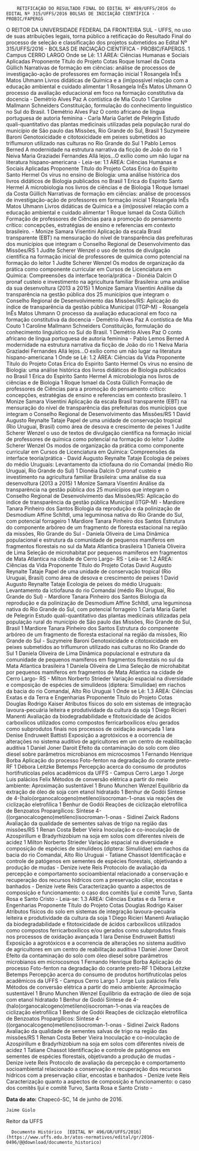         RETIFICAÇÃO DO RESULTADO FINAL DO EDITAL Nº 489/UFFS/2016 do EDITAL Nº 315/UFFS/2016 BOLSAS DE INICIAÇÃO CIENTÍFICA - PROBIC/FAPERGS  

O REITOR DA UNIVERSIDADE FEDERAL DA FRONTEIRA SUL - UFFS, no uso de suas atribuições legais, torna público a retificação do Resultado Final do processo de seleção e classificação dos projetos submetidos ao Edital Nº 315/UFFS/2016 - BOLSAS DE INICIAÇÃO CIENTÍFICA - PROBIC/FAPERGS. 1 Campus CERRO LARGO Onde se Lê: 1.1 ÁREA: Ciências Humanas e Sociais Aplicadas Proponente Título do Projeto Cotas Roque Ismael da Costa Güllich Narrativas de formação em ciências: análise de processos de investigação-ação de professores em formação inicial 1 Rosangela InÊs Matos Uhmann Livros didáticas de Química e a (ím)possível relação com a educação ambiental e cuidado alimentar 1 Rosangela InÊs Matos Uhmann O processo da avaliação educacional em foco na formação constitutiva da docencia - Demétrio Alves Paz A contística de Mia Couto 1 Caroline Mallmann Schneiders Constituição, formulação do conhecimento linguístico no Sul do Brasil. 1 Demétrio Alves Paz O conto africano de língua portuguesa de autoria feminina - Carla Maria Garlet de Pelegrin Estudo quali-quantitativo das plantas medicinais utilizadas pela população rural do município de São paulo das Missões, Rio Grande do Sul, Brasil 1 Suzymeire Baroni Genotoxicidade e citotoxicidade em peixes submetidos ao triflumuron utilizado nas culturas no Rio Grande do Sul 1 Pablo Lemos Berned A modernidade na estrutura narrativa da ficção de João do rio 1 Neiva Maria Graziadei Fernandes Allá lejos...O exílio como um não lugar na literatura hispano-americana - Leia-se: 1.1 ÁREA: Ciências Humanas e Sociais Aplicadas Proponente Título do Projeto Cotas Erica do Espirito Santo Hermel Os vírus no ensino de Biologia: uma análise histórica dos livros didáticos de Biologia publicados no Brasil 1 Erica do Espirito Santo Hermel A microbiologia nos livros de ciências e de Biologia 1 Roque Ismael da Costa Güllich Narrativas de formação em ciências: análise de processos de investigação-ação de professores em formação inicial 1 Rosangela InÊs Matos Uhmann Livros didáticas de Química e a (ím)possível relação com a educação ambiental e cuidado alimentar 1 Roque Ismael da Costa Güllich Formação de professores de Ciências para a promoção do pensamento crítico: concepções, estratégias de ensino e referencias em contexto brasileiro. - Monize Samara Visentini Aplicação da escala Brasil transparente (EBT) na mensuração do nível de transparência das prefeituras dos municípios que integram o Conselho Regional de Desenvolvimento das Missões/RS 1 Judite Scherer Wenzel o uso de textos de divulgação científica na formação inicial de professores de química como potencial na formação do leitor 1 Judite Scherer Wenzel Os modos de organização da prática como componente curricular em Cursos de Licenciatura em Química: Compreensões da interface teoria/prática - Dionéia Dalcin O pronaf custeio e investimento na agricultura familiar Brasileira: uma análise da sua desenvoltura (2013 a 2015) 1 Monize Samara Visentini Análise da transparência na gestão pública dos 25 municípios que integram o Conselho Regional de Desenvolvimento das Missões/RS: Aplicação do índice de transparência da gestão pública Municipal (ITGP-M) - Rosangela InÊs Matos Uhmann O processo da avaliação educacional em foco na formação constitutiva da docencia - Demétrio Alves Paz A contística de Mia Couto 1 Caroline Mallmann Schneiders Constituição, formulação do conhecimento linguístico no Sul do Brasil. 1 Demétrio Alves Paz O conto africano de língua portuguesa de autoria feminina - Pablo Lemos Berned A modernidade na estrutura narrativa da ficção de João do rio 1 Neiva Maria Graziadei Fernandes Allá lejos...O exílio como um não lugar na literatura hispano-americana 1 Onde se Lê: 1.2 ÁREA: Ciências da Vida Proponente Título do Projeto Cotas Erica do Espirito Santo Hermel Os vírus no ensino de Biologia: uma análise histórica dos livros didáticos de Biologia publicados no Brasil 1 Erica do Espirito Santo Hermel A microbiologia nos livros de ciências e de Biologia 1 Roque Ismael da Costa Güllich Formação de professores de Ciências para a promoção do pensamento crítico: concepções, estratégias de ensino e referencias em contexto brasileiro. 1 Monize Samara Visentini Aplicação da escala Brasil transparente (EBT) na mensuração do nível de transparência das prefeituras dos municípios que integram o Conselho Regional de Desenvolvimento das Missões/RS 1 David Augusto Reynalte Tataje Papel de uma unidade de conservação tropical (Rio Uruguai, Brasil) como área de desova e crescimento de peixes 1 Judite Scherer Wenzel o uso de textos de divulgação científica na formação inicial de professores de química como potencial na formação do leitor 1 Judite Scherer Wenzel Os modos de organização da prática como componente curricular em Cursos de Licenciatura em Química: Compreensões da interface teoria/prática - David Augusto Reynalte Tataje Ecologia de peixes do médio Uruguais: Levantamento da ictiofauna do rio Comandaí (médio Rio Uruguai, Rio Grande do Sul) 1 Dionéia Dalcin O pronaf custeio e investimento na agricultura familiar Brasileira: uma análise da sua desenvoltura (2013 a 2015) 1 Monize Samara Visentini Análise da transparência na gestão pública dos 25 municípios que integram o Conselho Regional de Desenvolvimento das Missões/RS: Aplicação do índice de transparência da gestão pública Municipal (ITGP-M) - Mardiore Tanara Pinheiro dos Santos Biologia da reprodução e da polinização de Desmodium Affine Schltdl, uma leguminosa nativa do Rio Grande do Sul, com potencial forrageiro 1 Mardiore Tanara Pinheiro dos Santos Estrutura do componente arbóreo de um fragmento de floresta estacional na região da missões, Rio Grande do Sul - Daniela Oliveira de Lima Dinâmica populacional e estrutura da comunidade de pequenos mamíferos em fragmentos florestais no sul da Mata Atlantica brasileira 1 Daniela Oliveira de Lima Seleção de microhabitat por pequenos mamíferos em fragmentos de Mata Atlantica na cidade de Cerro Largo- RS - Leia-se: 1.2 ÁREA: Ciências da Vida Proponente Título do Projeto Cotas David Augusto Reynalte Tataje Papel de uma unidade de conservação tropical (Rio Uruguai, Brasil) como área de desova e crescimento de peixes 1 David Augusto Reynalte Tataje Ecologia de peixes do médio Uruguais: Levantamento da ictiofauna do rio Comandaí (médio Rio Uruguai, Rio Grande do Sul) - Mardiore Tanara Pinheiro dos Santos Biologia da reprodução e da polinização de Desmodium Affine Schltdl, uma leguminosa nativa do Rio Grande do Sul, com potencial forrageiro 1 Carla Maria Garlet de Pelegrin Estudo quali-quantitativo das plantas medicinais utilizadas pela população rural do município de São paulo das Missões, Rio Grande do Sul, Brasil 1 Mardiore Tanara Pinheiro dos Santos Estrutura do componente arbóreo de um fragmento de floresta estacional na região da missões, Rio Grande do Sul - Suzymeire Baroni Genotoxicidade e citotoxicidade em peixes submetidos ao triflumuron utilizado nas culturas no Rio Grande do Sul 1 Daniela Oliveira de Lima Dinâmica populacional e estrutura da comunidade de pequenos mamíferos em fragmentos florestais no sul da Mata Atlantica brasileira 1 Daniela Oliveira de Lima Seleção de microhabitat por pequenos mamíferos em fragmentos de Mata Atlantica na cidade de Cerro Largo- RS - Milton Norberto Strieder Variação espacial na diversidade e composição de espécies de simulídeos (diptera: Simuliidae) em riachos da bacia do rio Comandaí, Alto Rio Uruguai 1 Onde se Lê: 1.3 ÁREA: Ciências Exatas e da Terra e Engenharias Proponente Título do Projeto Cotas Douglas Rodrigo Kaiser Atributos físicos do solo em sistemas de integração lavoura-pecuária leiteira e produtividade da cultura da soja 1 Diego Ricieri Manenti Avaliação da biodegradabilidade e fitotoxicidade de ácidos carboxílicos utilizados como compostos ferricarboxílicos e/ou gerados como subprodutos finais nos processos de oxidação avançada 1 Iara Denise Endruweit Battisti Exposição a agrotóxicos e a ocorrencia de alterações no sistema auditivo de agricultores em um centro de reabilitação auditiva 1 Daniel Joner Daroit Efeito da contaminação do solo com óleo diesel sobre parâmetros microbianos em microcosmos 1 Fernando Henrique Borba Aplicação do processo Foto-fenton na degradação do corante preto-RF 1 Débora Leitzke Betemps Percepção acerca do consumo de produtos hortifrutícolas pelos acadêmicos da UFFS - Campus Cerro Largo 1 Jorge Luis palácios Felix Métodos de conversão elétrica a partir do meio ambiente: Aproximação sustentável 1 Bruno Munchen Wenzel Equilíbrio da extração de óleo de soja com etanol hidratado 1 Benhur de Godói Síntese de 4-(halo(organocalcogeno)metileno)isocroman-1-onas via reações de ciclização eletrofílica 1 Benhur de Godói Reações de ciclização eletrofílica de Benzoatos Propargílicos: Síntese 4- ((organocalcogeno)metileno)isocroman-1-onas - Sidinei Zwick Radons Avaliação da qualidade de sementes salvas de trigo na região das missões/RS 1 Renan Costa Beber Vieira Inoculação e co-inoculação de Azospirillum e Bradyrhizobium na soja em solos com diferentes níveis de acidez 1 Milton Norberto Strieder Variação espacial na diversidade e composição de espécies de simulídeos (diptera: Simuliidae) em riachos da bacia do rio Comandaí, Alto Rio Uruguai - Tatiane Chassot Identificação e controle de patógenos em sementes de espécies florestais, objetivando a produção de mudas - Denize ivete Reis Protocolo de avaliação da percepção e comportamento socioambiental relacionado a conservação e recuperação dos recursos hídricos com a preservação ciliar, encostas e banhados - Denize ivete Reis Caracterização quanto a aspectos de composição e funcionamento: o caso dos comitês Ijuí e comitê Turvo, Santa Rosa e Santo Cristo - Leia-se: 1.3 ÁREA: Ciências Exatas e da Terra e Engenharias Proponente Título do Projeto Cotas Douglas Rodrigo Kaiser Atributos físicos do solo em sistemas de integração lavoura-pecuária leiteira e produtividade da cultura da soja 1 Diego Ricieri Manenti Avaliação da biodegradabilidade e fitotoxicidade de ácidos carboxílicos utilizados como compostos ferricarboxílicos e/ou gerados como subprodutos finais nos processos de oxidação avançada 1 Iara Denise Endruweit Battisti Exposição a agrotóxicos e a ocorrencia de alterações no sistema auditivo de agricultores em um centro de reabilitação auditiva 1 Daniel Joner Daroit Efeito da contaminação do solo com óleo diesel sobre parâmetros microbianos em microcosmos 1 Fernando Henrique Borba Aplicação do processo Foto-fenton na degradação do corante preto-RF 1 Débora Leitzke Betemps Percepção acerca do consumo de produtos hortifrutícolas pelos acadêmicos da UFFS - Campus Cerro Largo 1 Jorge Luis palácios Felix Métodos de conversão elétrica a partir do meio ambiente: Aproximação sustentável 1 Bruno Munchen Wenzel Equilíbrio da extração de óleo de soja com etanol hidratado 1 Benhur de Godói Síntese de 4-(halo(organocalcogeno)metileno)isocroman-1-onas via reações de ciclização eletrofílica 1 Benhur de Godói Reações de ciclização eletrofílica de Benzoatos Propargílicos: Síntese 4- ((organocalcogeno)metileno)isocroman-1-onas - Sidinei Zwick Radons Avaliação da qualidade de sementes salvas de trigo na região das missões/RS 1 Renan Costa Beber Vieira Inoculação e co-inoculação de Azospirillum e Bradyrhizobium na soja em solos com diferentes níveis de acidez 1 Tatiane Chassot Identificação e controle de patógenos em sementes de espécies florestais, objetivando a produção de mudas - Denize ivete Reis Protocolo de avaliação da percepção e comportamento socioambiental relacionado a conservação e recuperação dos recursos hídricos com a preservação ciliar, encostas e banhados - Denize ivete Reis Caracterização quanto a aspectos de composição e funcionamento: o caso dos comitês Ijuí e comitê Turvo, Santa Rosa e Santo Cristo -

   **Data do ato:** Chapecó-SC, 14 de junho de 2016.   
 

    Jaime Giolo   
 Reitor da UFFS 

      Documento Histórico  [EDITAL Nº 496/GR/UFFS/2016](https://www.uffs.edu.br/atos-normativos/edital/gr/2016-0496/@@download/documento_historico)     
      